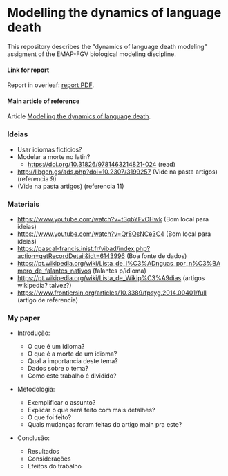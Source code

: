 # Modelling the dynamics of language death
This repository describes the "dynamics of language death modeling" assigment of the EMAP-FGV biological modeling discipline.

#### Link for report
Report in overleaf: [report PDF](https://pt.overleaf.com/read/vqjfqhspnmdb).

#### Main article of reference
Article [Modelling the dynamics of language death](https://www.nature.com/articles/424900a).


### Ideias

- Usar idiomas ficticios?
- Modelar a morte no latin?
	- https://doi.org/10.31826/9781463214821-024 (read)
- http://libgen.gs/ads.php?doi=10.2307/3199257 (Vide na pasta artigos) (referencia 9)
- (Vide na pasta artigos) (referencia 11)


### Materiais

- https://www.youtube.com/watch?v=t3qbYFvOHwk (Bom local para ideias)
- https://www.youtube.com/watch?v=Qr8QsNCe3C4 (Bom local para ideias)
- https://pascal-francis.inist.fr/vibad/index.php?action=getRecordDetail&idt=6143996 (Boa fonte de dados)
- https://pt.wikipedia.org/wiki/Lista_de_l%C3%ADnguas_por_n%C3%BAmero_de_falantes_nativos (falantes p/idioma)
- https://pt.wikipedia.org/wiki/Lista_de_Wikip%C3%A9dias (artigos wikipedia? talvez?)
- https://www.frontiersin.org/articles/10.3389/fpsyg.2014.00401/full (artigo de referencia)


### My paper

- Introdução:
	- O que é um idioma?
	- O que é a morte de um idioma?
	- Qual a importancia deste tema?
	- Dados sobre o tema?
	- Como este trabalho é dividido?

- Metodologia:
	- Exemplificar o assunto?
	- Explicar o que será feito com mais detalhes?
	- O que foi feito?
	- Quais mudanças foram feitas do artigo main pra este?

- Conclusão:
	- Resultados
	- Considerações
	- Efeitos do trabalho

